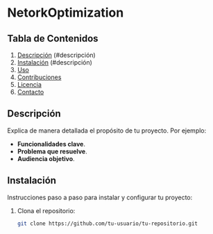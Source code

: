 # NetorkOptimization



## Tabla de Contenidos
1. [Descripción](#descripción) (#descripción)
2. [Instalación](#instalación) (#descripción)
3. [Uso](#uso)
4. [Contribuciones](#contribuciones)
5. [Licencia](#licencia)
6. [Contacto](#contacto)

## Descripción
Explica de manera detallada el propósito de tu proyecto. Por ejemplo:
- **Funcionalidades clave**.
- **Problema que resuelve**.
- **Audiencia objetivo**.

## Instalación
Instrucciones paso a paso para instalar y configurar tu proyecto:

1. Clona el repositorio:
   ```bash
   git clone https://github.com/tu-usuario/tu-repositorio.git
